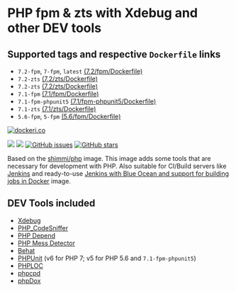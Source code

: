 # PHP fpm & zts with Xdebug and other DEV tools
## Supported tags and respective `Dockerfile` links
* `7.2-fpm`, `7-fpm`, `latest` [(7.2/fpm/Dockerfile)](https://github.com/Shimmi/docker-php-dev/blob/master/7.2/fpm/Dockerfile)
* `7.2-zts` [(7.2/zts/Dockerfile)](https://github.com/Shimmi/docker-php-dev/blob/master/7.2/zts/Dockerfile)
* `7.2-zts` [(7.2/zts/Dockerfile)](https://github.com/Shimmi/docker-php-dev/blob/master/7.2/zts/Dockerfile)
* `7.1-fpm` [(7.1/fpm/Dockerfile)](https://github.com/Shimmi/docker-php-dev/blob/master/7.1/fpm/Dockerfile)
* `7.1-fpm-phpunit5` [(7.1/fpm-phpunit5/Dockerfile)](https://github.com/Shimmi/docker-php-dev/blob/master/7.1/fpm-phpunit5/Dockerfile)
* `7.1-zts` [(7.1/zts/Dockerfile)](https://github.com/Shimmi/docker-php-dev/blob/master/7.1/zts/Dockerfile)
* `5.6-fpm`, `5-fpm` [(5.6/fpm/Dockerfile)](https://github.com/Shimmi/docker-php-dev/blob/master/5.6/fpm/Dockerfile)

[![dockeri.co](http://dockeri.co/image/shimmi/php-dev)](https://registry.hub.docker.com/shimmi/php-dev/)

[![](https://images.microbadger.com/badges/image/shimmi/php-dev.svg)](https://microbadger.com/images/shimmi/php-dev "Get your own image badge on microbadger.com")
[![](https://images.microbadger.com/badges/version/shimmi/php-dev.svg)](https://microbadger.com/images/shimmi/php-dev "Get your own version badge on microbadger.com")
[![GitHub issues](https://img.shields.io/github/issues/shimmi/docker-php-dev.svg "GitHub issues")](https://github.com/shimmi/docker-php-dev)
[![GitHub stars](https://img.shields.io/github/stars/shimmi/docker-php-dev.svg "GitHub stars")](https://github.com/shimmi/docker-php-dev)

Based on the [shimmi/php](https://store.docker.com/community/images/shimmi/php "shimmi/php") image.
This image adds some tools that are necessary for development with PHP.
Also suitable for CI/Build servers like [Jenkins](https://store.docker.com/community/images/shimmi/jenkins) and
ready-to-use [Jenkins with Blue Ocean and support for building jobs in Docker](https://store.docker.com/community/images/shimmi/jenkins) image.

## DEV Tools included
* [Xdebug](https://xdebug.org/)
* [PHP_CodeSniffer](https://github.com/squizlabs/PHP_CodeSniffer)
* [PHP Depend](https://pdepend.org/)
* [PHP Mess Detector](https://phpmd.org/)
* [Behat](http://behat.org/)
* [PHPUnit](https://phpunit.de/) (v6 for PHP 7; v5 for PHP 5.6 and `7.1-fpm-phpunit5`)
* [PHPLOC](https://github.com/sebastianbergmann/phploc)
* [phpcpd](https://github.com/sebastianbergmann/phpcpd)
* [phpDox](http://phpdox.de/)
